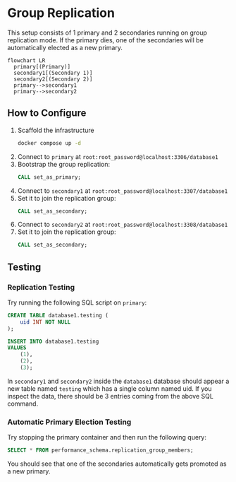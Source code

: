 # Group Replication

This setup consists of 1 primary and 2 secondaries running on group replication mode.
If the primary dies, one of the secondaries will be automatically elected as a new primary.

```mermaid
flowchart LR
  primary[(Primary)]
  secondary1[(Secondary 1)]
  secondary2[(Secondary 2)]
  primary-->secondary1
  primary-->secondary2
```

## How to Configure

1. Scaffold the infrastructure
   ```bash
   docker compose up -d
   ```
2. Connect to `primary` at `root:root_password@localhost:3306/database1`
3. Bootstrap the group replication:
   ```sql
   CALL set_as_primary;
   ```
4. Connect to `secondary1` at `root:root_password@localhost:3307/database1`
5. Set it to join the replication group:
   ```sql
   CALL set_as_secondary;
   ```
6. Connect to `secondary2` at `root:root_password@localhost:3308/database1`
7. Set it to join the replication group:
   ```sql
   CALL set_as_secondary;
   ```

## Testing

### Replication Testing

Try running the following SQL script on `primary`:

```sql
CREATE TABLE database1.testing (
	uid INT NOT NULL
);

INSERT INTO database1.testing
VALUES
	(1),
	(2),
	(3);
```

In `secondary1` and `secondary2` inside the `database1` database should appear a new table named `testing`
which has a single column named uid. If you inspect the data, there should be 3 entries
coming from the above SQL command.

### Automatic Primary Election Testing

Try stopping the primary container and then run the following query:

```sql
SELECT * FROM performance_schema.replication_group_members;
```

You should see that one of the secondaries automatically gets promoted as a new primary.

